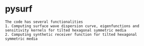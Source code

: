 # pysurf
	The code has several functionalities
	1. Computing surface wave dispersion curve, eigenfunctions and sensitivity kernels for tilted hexagonal symmetric media
	2. Computing synthetic receiver function for tilted hexagonal symmetric media
	
